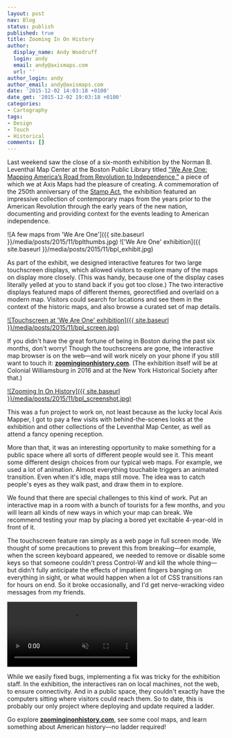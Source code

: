 ```yaml
---
layout: post
nav: Blog
status: publish
published: true
title: Zooming In On History
author:
  display_name: Andy Woodruff
  login: andy
  email: andy@axismaps.com
  url: ''
author_login: andy
author_email: andy@axismaps.com
date: '2015-12-02 14:03:18 +0100'
date_gmt: '2015-12-02 19:03:18 +0100'
categories:
- Cartography
tags:
- Design
- Touch
- Historical
comments: []
---
```


Last weekend saw the close of a six-month exhibition by the Norman B. Leventhal Map Center at the Boston Public Library titled ["We Are One: Mapping America’s Road from Revolution to Independence,"](http://maps.bpl.org/weareone) a piece of which we at Axis Maps had the pleasure of creating. A commemoration of the 250th anniversary of the [Stamp Act](https://en.wikipedia.org/wiki/Stamp_Act_1765), the exhibition featured an impressive collection of contemporary maps from the years prior to the American Revolution through the early years of the new nation, documenting and providing context for the events leading to American independence.

![A few maps from 'We Are One']({{ site.baseurl }}/media/posts/2015/11/bplthumbs.jpg)
!['We Are One' exhibition]({{ site.baseurl }}/media/posts/2015/11/bpl_exhibit.jpg)

As part of the exhibit, we designed interactive features for two large touchscreen displays, which allowed visitors to explore many of the maps on display more closely. (This was handy, because one of the display cases literally yelled at you to stand back if you got too close.) The two interactive displays featured maps of different themes, georectified and overlaid on a modern map. Visitors could search for locations and see them in the context of the historic maps, and also browse a curated set of map details.

[![Touchscreen at 'We Are One' exhibition]({{ site.baseurl }}/media/posts/2015/11/bpl_screen.jpg)](http://zoominginonhistory.com)

If you didn't have the great fortune of being in Boston during the past six months, don't worry! Though the touchscreens are gone, the interactive map browser is on the web—and will work nicely on your phone if you still want to touch it: **[zoominginonhistory.com](http://www.zoominginonhistory.com/)**. (The exhibition itself will be at Colonial Williamsburg in 2016 and at the New York Historical Society after that.)

[![Zooming In On History]({{ site.baseurl }}/media/posts/2015/11/bpl_screenshot.jpg)](http://zoominginonhistory.com)

This was a fun project to work on, not least because as the lucky local Axis Mapper, I got to pay a few visits with behind-the-scenes looks at the exhibition and other collections of the Leventhal Map Center, as well as attend a fancy opening reception.

More than that, it was an interesting opportunity to make something for a public space where all sorts of different people would see it. This meant some different design choices from our typical web maps. For example, we used a lot of animation. Almost everything touchable triggers an animated transition. Even when it's idle, maps still move. The idea was to catch people's eyes as they walk past, and draw them in to explore.

We found that there are special challenges to this kind of work. Put an interactive map in a room with a bunch of tourists for a few months, and you will learn all kinds of new ways in which your map can break. We recommend testing your map by placing a bored yet excitable 4-year-old in front of it.

The touchscreen feature ran simply as a web page in full screen mode. We thought of some precautions to prevent this from breaking—for example, when the screen keyboard appeared, we needed to remove or disable some keys so that someone couldn't press Control-W and kill the whole thing—but didn't fully anticipate the effects of impatient fingers banging on everything in sight, or what would happen when a lot of CSS transitions ran for hours on end. So it broke occasionally, and I'd get nerve-wracking video messages from my friends.

<video src="/media/posts/2015/11/bpl.m4v" loop="true" autoplay="true" muted="true" title="#fostertech"></video>

While we easily fixed bugs, implementing a fix was tricky for the exhibition staff. In the exhibition, the interactives ran on local machines, not the web, to ensure connectivity. And in a public space, they couldn't exactly have the computers sitting where visitors could reach them. So to date, this is probably our only project where deploying and update required a ladder.

Go explore **[zoominginonhistory.com](http://www.zoominginonhistory.com/)**, see some cool maps, and learn something about American history—no ladder required!